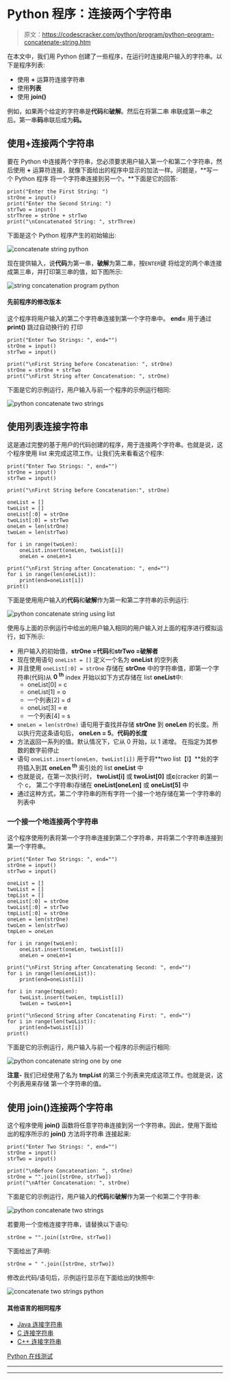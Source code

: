 # Python 程序：连接两个字符串

> 原文：<https://codescracker.com/python/program/python-program-concatenate-string.htm>

在本文中，我们用 Python 创建了一些程序，在运行时连接用户输入的字符串。以下是程序列表:

*   使用 **+** 运算符连接字符串
*   使用**列表**
*   使用 **join()**

例如，如果两个给定的字符串是**代码**和**破解**。然后在将第二串 串联成第一串之后。第一串**码**串联后成为**码。**

## 使用+连接两个字符串

要在 Python 中连接两个字符串，您必须要求用户输入第一个和第二个字符串，然后使用 **+** 运算符连接，就像下面给出的程序中显示的加法一样。问题是，**写一个 Python 程序 将一个字符串连接到另一个。**下面是它的回答:

```
print("Enter the First String: ")
strOne = input()
print("Enter the Second String: ")
strTwo = input()
strThree = strOne + strTwo
print("\nConcatenated String: ", strThree)
```

下面是这个 Python 程序产生的初始输出:

![concatenate string python](img/69c76b94298a3ba1bc77645e2e38216c.png)

现在提供输入，说**代码**为第一串，**破解**为第二串，按`ENTER`键 将给定的两个串连接成第三串，并打印第三串的值，如下图所示:

![string concatenation program python](img/1b2389339848c7617c476386028b9ae7.png)

#### 先前程序的修改版本

这个程序将用户输入的第二个字符串连接到第一个字符串中。 **end=** 用于通过 **print()** 跳过自动换行的 打印

```
print("Enter Two Strings: ", end="")
strOne = input()
strTwo = input()

print("\nFirst String before Concatenation: ", strOne)
strOne = strOne + strTwo
print("\nFirst String after Concatenation: ", strOne)
```

下面是它的示例运行，用户输入与前一个程序的示例运行相同:

![python concatenate two strings](img/8b0d2d52fbd5da25755895dc12eb4a53.png)

## 使用列表连接字符串

这是通过完整的基于用户的代码创建的程序，用于连接两个字符串。也就是说，这个程序使用 list 来完成这项工作。让我们先来看看这个程序:

```
print("Enter Two Strings: ", end="")
strOne = input()
strTwo = input()

print("\nFirst String before Concatenation:", strOne)

oneList = []
twoList = []
oneList[:0] = strOne
twoList[:0] = strTwo
oneLen = len(strOne)
twoLen = len(strTwo)

for i in range(twoLen):
    oneList.insert(oneLen, twoList[i])
    oneLen = oneLen+1

print("\nFirst String after Concatenation: ", end="")
for i in range(len(oneList)):
    print(end=oneList[i])
print()
```

下面是使用用户输入的**代码**和**破解**作为第一和第二字符串的示例运行:

![python concatenate string using list](img/9435063a1c7e932313fe224578cc6740.png)

使用与上面的示例运行中给出的用户输入相同的用户输入对上面的程序进行模拟运行，如下所示:

*   用户输入的初始值，**strOne =代码**和**strTwo =破解者**
*   现在使用语句
    `oneList = []`
    定义一个名为 **oneList** 的空列表
*   并且使用
    `oneList[:0] = strOne`
    存储在 **strOne** 中的字符串值，即第一个字符串(代码)从 **0 <sup>th</sup>** index 开始以如下方式存储在 list **oneList**中:
    *   oneList[0] = c
    *   oneList[1] = o
    *   一个列表[2] = d
    *   oneList[3] = e
    *   一个列表[4] = s
*   `oneLen = len(strOne)`
    语句用于查找并存储 **strOne** 到 **oneLen** 的长度。所以执行完这条语句后， **oneLen = 5**。**代码的长度**
*   方法返回一系列的值。默认情况下，它从 0 开始，以 1 递增。 在指定为其参数的数字前停止
*   语句
    `oneList.insert(oneLen, twoList[i])`
    用于将**two list【I】**处的字符插入到其 **oneLen <sup>th</sup>** 索引处的 list **oneList** 中
*   也就是说，在第一次执行时， **twoList[i]** 或 **twoList[0]** 或**c**(cracker 的第一个 c， 第二个字符串)存储在 **oneList[oneLen]** 或 **oneList[5]** 中
*   通过这种方式，第二个字符串的所有字符一个接一个地存储在第一个字符串的列表中

### 一个接一个地连接两个字符串

这个程序使用列表将第一个字符串连接到第二个字符串，并将第二个字符串连接到第一个字符串。

```
print("Enter Two Strings: ", end="")
strOne = input()
strTwo = input()

oneList = []
twoList = []
tmpList = []
oneList[:0] = strOne
twoList[:0] = strTwo
tmpList[:0] = strOne
oneLen = len(strOne)
twoLen = len(strTwo)
tmpLen = oneLen

for i in range(twoLen):
    oneList.insert(oneLen, twoList[i])
    oneLen = oneLen+1

print("\nFirst String after Concatenating Second: ", end="")
for i in range(len(oneList)):
    print(end=oneList[i])

for i in range(tmpLen):
    twoList.insert(twoLen, tmpList[i])
    twoLen = twoLen+1

print("\nSecond String after Concatenating First: ", end="")
for i in range(len(twoList)):
    print(end=twoList[i])
print()
```

下面是它的示例运行，用户输入与前一个程序的示例运行相同:

![python concatenate string one by one](img/6ef79302465c5a7ae3fdbf1a29139993.png)

**注意-** 我们已经使用了名为 **tmpList** 的第三个列表来完成这项工作。也就是说，这个列表用来存储 第一个字符串的值。

## 使用 join()连接两个字符串

这个程序使用 **join()** 函数将任意字符串连接到另一个字符串。因此，使用下面给出的程序所示的 **join()** 方法将字符串 连接起来:

```
print("Enter Two Strings: ", end="")
strOne = input()
strTwo = input()

print("\nBefore Concatenation: ", strOne)
strOne = "".join([strOne, strTwo])
print("\nAfter Concatenation: ", strOne)
```

下面是它的示例运行，用户输入的**代码**和**破解**作为第一个和第二个字符串:

![python concatenate two strings](img/a81d87253b3ead076ad9cd113d9a4aad.png)

若要用一个空格连接字符串，请替换以下语句:

```
strOne = "".join([strOne, strTwo])
```

下面给出了声明:

```
strOne = " ".join([strOne, strTwo])
```

修改此代码/语句后，示例运行显示在下面给出的快照中:

![concatenate two strings python](img/8e477582505bf50d22abe31becef053f.png)

#### 其他语言的相同程序

*   [Java 连接字符串](/java/program/java-program-concatenate-string.htm)
*   [C 连接字符串](/c/program/c-program-concatenate-string.htm)
*   [C++ 连接字符串](/cpp/program/cpp-program-concatenate-string.htm)

[Python 在线测试](/exam/showtest.php?subid=10)

* * *

* * *